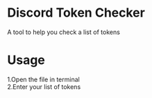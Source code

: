 # Discord Token Checker
A tool to help you check a list of tokens
# Usage
1.Open the file in terminal   
2.Enter your list of tokens
